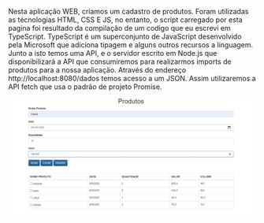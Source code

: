 Nesta aplicação WEB, criamos um cadastro de produtos.
Foram utilizadas as técnologias HTML, CSS E JS, no entanto, o script carregado por esta pagina foi resultado da compilação de um codigo que eu escrevi em TypeScript.
TypeScript é um superconjunto de JavaScript desenvolvido pela Microsoft que adiciona tipagem e alguns outros recursos a linguagem.
Junto a isto temos uma API, e o servidor escrito em Node.js que disponibilizará a API que consumiremos para realizarmos imports de produtos para a nossa aplicação.
Através do endereço http://localhost:8080/dados temos acesso a um JSON.
Assim utilizaremos a API fetch que usa o padrão de projeto Promise.

![alt text](https://raw.githubusercontent.com/LuanReinheimer/Work_Space-Angular/master/ProjetoControleListaProdutos%20com%20TypeScript/ADR%20-%20Adicionar%20e%20Remover/Projeto%20img.JPG)
